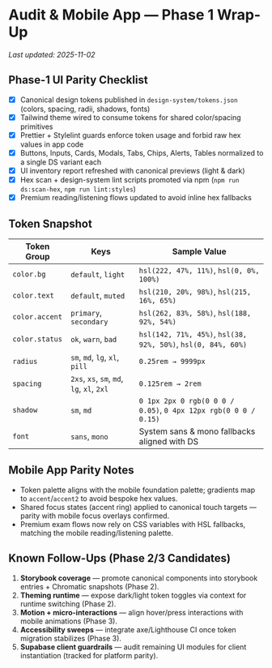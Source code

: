 # Audit & Mobile App — Phase 1 Wrap-Up

_Last updated: 2025-11-02_

## Phase-1 UI Parity Checklist

- [x] Canonical design tokens published in `design-system/tokens.json` (colors, spacing, radii, shadows, fonts)
- [x] Tailwind theme wired to consume tokens for shared color/spacing primitives
- [x] Prettier + Stylelint guards enforce token usage and forbid raw hex values in app code
- [x] Buttons, Inputs, Cards, Modals, Tabs, Chips, Alerts, Tables normalized to a single DS variant each
- [x] UI inventory report refreshed with canonical previews (light & dark)
- [x] Hex scan + design-system lint scripts promoted via npm (`npm run ds:scan-hex`, `npm run lint:styles`)
- [x] Premium reading/listening flows updated to avoid inline hex fallbacks

## Token Snapshot

| Token Group    | Keys                                       | Sample Value                                                    |
| -------------- | ------------------------------------------ | --------------------------------------------------------------- |
| `color.bg`     | `default`, `light`                         | `hsl(222, 47%, 11%)`, `hsl(0, 0%, 100%)`                        |
| `color.text`   | `default`, `muted`                         | `hsl(210, 20%, 98%)`, `hsl(215, 16%, 65%)`                      |
| `color.accent` | `primary`, `secondary`                     | `hsl(262, 83%, 58%)`, `hsl(188, 92%, 54%)`                      |
| `color.status` | `ok`, `warn`, `bad`                        | `hsl(142, 71%, 45%)`, `hsl(38, 92%, 50%)`, `hsl(0, 84%, 60%)`   |
| `radius`       | `sm`, `md`, `lg`, `xl`, `pill`             | `0.25rem → 9999px`                                              |
| `spacing`      | `2xs`, `xs`, `sm`, `md`, `lg`, `xl`, `2xl` | `0.125rem → 2rem`                                               |
| `shadow`       | `sm`, `md`                                 | `0 1px 2px 0 rgb(0 0 0 / 0.05)`, `0 4px 12px rgb(0 0 0 / 0.15)` |
| `font`         | `sans`, `mono`                             | System sans & mono fallbacks aligned with DS                    |

## Mobile App Parity Notes

- Token palette aligns with the mobile foundation palette; gradients map to `accent`/`accent2` to avoid bespoke hex values.
- Shared focus states (accent ring) applied to canonical touch targets — parity with mobile focus overlays confirmed.
- Premium exam flows now rely on CSS variables with HSL fallbacks, matching the mobile reading/listening palette.

## Known Follow-Ups (Phase 2/3 Candidates)

1. **Storybook coverage** — promote canonical components into storybook entries + Chromatic snapshots (Phase 2).
2. **Theming runtime** — expose dark/light token toggles via context for runtime switching (Phase 2).
3. **Motion + micro-interactions** — align hover/press interactions with mobile animations (Phase 3).
4. **Accessibility sweeps** — integrate axe/Lighthouse CI once token migration stabilizes (Phase 3).
5. **Supabase client guardrails** — audit remaining UI modules for client instantiation (tracked for platform parity).
